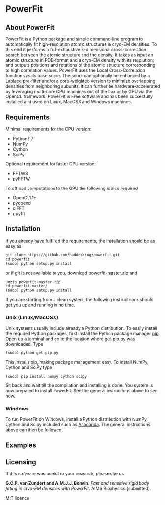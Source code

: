# PowerFit

## About PowerFit
PowerFit is a Python package and simple command-line program to automatically fit high-resolution atomic structures in cryo-EM densities.
To this end it performs a full-exhaustive 6-dimensional cross-correlation search between the atomic structure and the density.
It takes as input an atomic structure in PDB-format and a cryo-EM density with its resolution;
and outputs positions and rotations of the atomic structure corresponding to high correlation values.
PowerFit uses the Local Cross-Correlation functions as its base score. 
The score can optionally be enhanced by a Laplace pre-filter and/or a core-weighted version to minimize overlapping densities from neighboring subunits.
It can further be hardware-accelerated by leveraging multi-core CPU machines out of the box or by GPU via the OpenCL framework.
PowerFit is Free Software and has been succesfully installed and used on Linux, MacOSX and Windows machines.

## Requirements

Minimal requirements for the CPU version:

* Python2.7
* NumPy
* Cython
* SciPy

Optional requirement for faster CPU version:

* FFTW3
* pyFFTW

To offload computations to the GPU the following is also required

* OpenCL1.1+
* pyopencl
* clFFT
* gpyfft

## Installation

If you already have fulfilled the requirements, the installation should be as easy as

    git clone https://github.com/haddocking/powerfit.git
    cd powerfit
    (sudo) python setup.py install

or if git is not available to you, download powerfit-master.zip and

    unzip powerfit-master.zip
    cd powerfit-master/
    (sudo) python setup.py install

If you are starting from a clean system, the following instructrions should get you up and running in no time.

### Unix (Linux/MacOSX)

Unix systems usually include already a Python distribution.
To easily install the required Python packages, first install the Python package manager [pip](https://pip.pypa.io/en/latest/installing.html).
Open up a terminal and go to the location where get-pip.py was downloaded. Type

    (sudo) python get-pip.py

This installs pip, making package management easy.
To install NumPy, Cython and SciPy type

    (sudo) pip install numpy cython scipy

Sit back and wait till the compilation and installing is done.
You system is now prepared to install PowerFit. 
See the general instructions above to see how.

### Windows

To run PowerFit on Windows, install a Python distribution with NumPy, Cython and Scipy included such as [Anaconda](http://continuum.io/downloads).
The general instructions above can then be followed.

## Examples

## Licensing

If this software was useful to your research, please cite us

**G.C.P. van Zundert and A.M.J.J. Bonvin**. *Fast and sensitive rigid body fitting in cryo-EM densities with PowerFit.* AIMS Biophysics (submitted).

MIT licence
